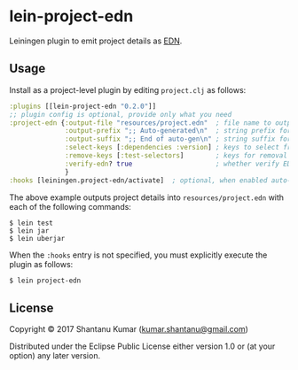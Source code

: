 # lein-project-edn

Leiningen plugin to emit project details as [EDN](https://github.com/edn-format/edn).


## Usage

Install as a project-level plugin by editing `project.clj` as follows:

```clojure
:plugins [[lein-project-edn "0.2.0"]]
;; plugin config is optional, provide only what you need
:project-edn {:output-file "resources/project.edn"  ; file name to output EDN (default: STDOUT)
              :output-prefix ";; Auto-generated\n"  ; string prefix for the generated EDN output (default: empty)
              :output-suffix ";; End of auto-gen\n" ; string suffix for the generated EDN output (default: empty)
              :select-keys [:dependencies :version] ; keys to select from project map (default: all keys)
              :remove-keys [:test-selectors]        ; keys for removal (default: [:injections :uberjar-merge-with])
              :verify-edn? true                     ; whether verify EDN by parsing (default: true)
              }
:hooks [leiningen.project-edn/activate]  ; optional, when enabled auto-triggers on compile (i.e. test/jar etc)
```

The above example outputs project details into `resources/project.edn` with each of the following commands:

```
$ lein test
$ lein jar
$ lein uberjar
```

When the `:hooks` entry is not specified, you must explicitly execute the plugin as follows:

```bash
$ lein project-edn
```


## License

Copyright © 2017 Shantanu Kumar (kumar.shantanu@gmail.com)

Distributed under the Eclipse Public License either version 1.0 or (at
your option) any later version.
